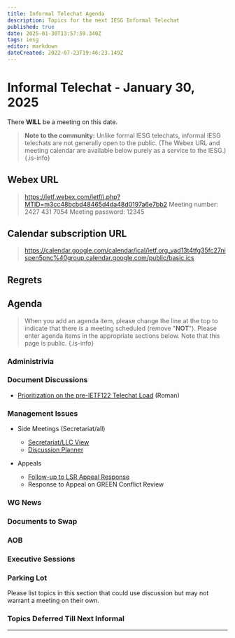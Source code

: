 ```yaml
---
title: Informal Telechat Agenda
description: Topics for the next IESG Informal Telechat
published: true
date: 2025-01-30T13:57:59.340Z
tags: iesg
editor: markdown
dateCreated: 2022-07-23T19:46:23.149Z
---
```


# Informal Telechat - January 30, 2025

There **WILL** be a meeting on this date.

> **Note to the community:** Unlike formal IESG telechats, informal IESG telechats are not generally open to the public. (The Webex URL and meeting calendar are available below purely as a service to the IESG.)
{.is-info}

## Webex URL

> https://ietf.webex.com/ietf/j.php?MTID=m3cc48bcbd48465d4da48d0197a6e7bb2
Meeting number: 2427 431 7054
Meeting password: 12345 


## Calendar subscription URL

> https://calendar.google.com/calendar/ical/ietf.org_vad13t4tfg35fc27nispen5pnc%40group.calendar.google.com/public/basic.ics


## Regrets



## Agenda

> When you add an agenda item, please change the line at the top to indicate that there *is* a meeting scheduled (remove "**NOT**"). Please enter agenda items in the appropriate sections below.
Note that this page is public.
{.is-info}

### Administrivia



### Document Discussions

- [Prioritization on the pre-IETF122 Telechat Load](https://docs.google.com/spreadsheets/d/1RFN7bWnEMuSy8BgkcqrtnnuhpoktMWuozRUZ-5rZApg/edit?gid=0#gid=0) (Roman)

### Management Issues

- Side Meetings (Secretariat/all)
  * [Secretariat/LLC View](https://docs.google.com/document/d/1nFJVatsaDHZNKcg08oZ8ADh63RcayoMA6XIhCRxHMB4/edit?tab=t.0)
  * [Discussion Planner](https://docs.google.com/document/d/1GnF7gb9waGuePZtCpmbvkkLlJylljxv748iWEWIcFPc/edit?tab=t.0#heading=h.fu46bfjet6tc)

- Appeals
  * [Follow-up to LSR Appeal Response](https://mailarchive.ietf.org/arch/msg/lsr/At4vxTdJHX5vjeZbfKHu4CblhBo/)
  * Response to Appeal on GREEN Conflict Review

### WG News 

### Documents to Swap 



### AOB

### Executive Sessions


### Parking Lot
Please list topics in this section that could use discussion but may not warrant a meeting on their own. 


### Topics Deferred Till Next Informal 

-------


